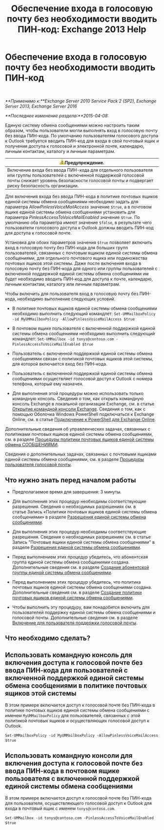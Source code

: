 ﻿---
title: 'Обеспечение входа в голосовую почту без необходимости вводить ПИН-код: Exchange 2013 Help'
TOCTitle: Обеспечение входа в голосовую почту без необходимости вводить ПИН-код
ms:assetid: 54133753-317c-42ef-9b0d-ca9f2d2d6bd7
ms:mtpsurl: https://technet.microsoft.com/ru-ru/library/Gg602127(v=EXCHG.150)
ms:contentKeyID: 54652118
ms.date: 05/22/2018
mtps_version: v=EXCHG.150
ms.translationtype: MT
---

# Обеспечение входа в голосовую почту без необходимости вводить ПИН-код

 

_**Применимо к:**Exchange Server 2010 Service Pack 2 (SP2), Exchange Server 2013, Exchange Server 2016_

_**Последнее изменение раздела:**2015-04-08_

Единую систему обмена сообщениями можно настроить таким образом, чтобы пользователи могли выполнять вход в голосовую почту без ввода ПИН-кода. По умолчанию пользователям голосового доступа к Outlook требуется вводить ПИН-код для входа в свой почтовый ящик и получения доступа к голосовой и электронной почте, календарю, личным контактам, каталогу и личным параметрам.

<table>
<thead>
<tr class="header">
<th><img src="images/JJ983803.warning(EXCHG.150).gif" title="Предупреждение" alt="Предупреждение" />Предупреждение.</th>
</tr>
</thead>
<tbody>
<tr class="odd">
<td>Включение входа без ввода ПИН-кода для отдельного пользователя или группы пользователей с включенной поддержкой голосовой почты снижает уровень безопасности голосовой почты и подвергает риску безопасность организации.</td>
</tr>
</tbody>
</table>


Для включения входа без ввода ПИН-кода в политике почтовых ящиков единой системы обмена сообщениями необходимо задать для параметра *AllowPinlessVoiceMailAccess* значение `$true`, а в почтовом ящике единой системы обмена сообщениями установить для параметра *PinlessAccessToVoiceMailEnabled* значение `$true`. По умолчанию оба параметра имеют значение `$false`, в результате чего пользователи голосового доступа к Outlook должны вводить ПИН-код для доступа к голосовой почте.

Установка для обоих параметров значения `$true` позволяет включить вход в голосовую почту без ПИН-кода для больших групп пользователей, связанных с почтовым ящиком единой системы обмена сообщениями, для отдельного почтового ящика или подмножества почтовых ящиков этой системы. Даже после включения входа в голосовую почту без ПИН-кода для одного или группы пользователей с включенной поддержкой единой системы обмена сообщениями им будет необходимо вводить ПИН-код для доступа к почте, календарю, личным контактам, каталогу или личным параметрам.

Чтобы включить для пользователя вход в голосовую почту без ПИН-кода, необходимо выполнение следующих условий.

  - В политике почтовых ящиков единой системы обмена сообщениями необходимо выполнить следующий командлет: `Set-UMMailboxPolicy -id MyUMMailboxPolicy -AllowPinlessVoiceMailAccess $true`

  - В почтовом ящике пользователя с включенной поддержкой единой системы обмена сообщениями необходимо выполнить следующий командлет: `Set-UMMailbox -id tonys@contoso.com -PinlessAccessToVoiceMailEnabled $true`

  - Пользователь с включенной поддержкой единой системы обмена сообщениями связан с политикой почтовых ящиков этой системы, для которой включается вход без ПИН-кода.

  - Пользователь с включенной поддержкой единой системы обмена сообщениями осуществляет голосовой доступ к Outlook с номера телефона, который ему назначен.

  - Для выполнения этой процедуры можно использовать только командную консоль. Сведения о том, как открыть командную консоль Exchange в локальной организации Exchange, см. в статье [Открытие командной консоли Exchange](https://technet.microsoft.com/ru-ru/library/dd638134\(v=exchg.150\)). Сведения о том, как с помощью Оболочка Windows PowerShell подключаться к Exchange Online, см. в статье [Подключение к PowerShell для Exchange Online](https://go.microsoft.com/fwlink/p/?linkid=396554).

Дополнительные сведения об управленческих задачах, связанных с политиками почтовых ящиков единой системы обмена сообщениями, см. в разделе [Процедуры политики почтовых ящиков единой системы обмена СООБЩЕНИЯМИ](um-mailbox-policy-procedures-exchange-2013-help.md).

Сведения о дополнительных задачах, связанных с почтовыми ящиками единой системы обмена сообщениями, см. в разделе [Процедуры пользователя голосовой почты](voice-mail-enabled-user-procedures-exchange-2013-help.md).

## Что нужно знать перед началом работы

  - Предполагаемое время для завершения: 3 минуты.

  - Для выполнения этих процедур необходимы соответствующие разрешения. Сведения о необходимых разрешениях см. в статье Запись «Политики почтовых ящиков единой системы обмена сообщениями» в разделе [Разрешения единой системы обмена сообщениями](unified-messaging-permissions-exchange-2013-help.md).

  - Для выполнения этих процедур необходимы соответствующие разрешения. Сведения о необходимых разрешениях см. в статье Запись "Почтовые ящики единой системы обмена сообщениями" в разделе [Разрешения единой системы обмена сообщениями](unified-messaging-permissions-exchange-2013-help.md).

  - Перед выполнением этих процедур убедитесь, что абонентская группа единой системы обмена сообщениями создана. Дополнительные сведения см. в разделе [Создание абонентской группы единой системы обмена сообщениями](create-a-um-dial-plan-exchange-2013-help.md).

  - Перед выполнением этих процедур убедитесь, что политика почтовых ящиков единой системы обмена сообщениями создана. Дополнительные сведения см. в разделе [Создание политики почтовых ящиков единой системы обмена сообщениями](create-a-um-mailbox-policy-exchange-2013-help.md).

  - Чтобы выполнить эту процедуру, вам понадобится включить для пользователей поддержку единой системы обмена сообщениями и голосовой почты. Дополнительные сведения см. в разделе [Включение для пользователя поддержки голосовой почты](enable-a-user-for-voice-mail-exchange-2013-help.md).

## Что необходимо сделать?

## Использовать командную консоль для включения доступа к голосовой почте без ввода ПИН-кода для пользователей с включенной поддержкой единой системы обмена сообщениями в политике почтовых ящиков этой системы

В этом примере включается доступ к голосовой почте без ПИН-кода в политике почтовых ящиков единой системы обмена сообщениями с именем `MyUMMailboxPolicy` для пользователей, связанных с этой политикой почтовых ящиков и осуществляющих голосовой доступ к Outlook.

    Set-UMMailboxPolicy -id MyUMMailboxPolicy -AllowPinlessVoiceMailAccess $true

## Использовать командную консоли для включения доступа к голосовой почте без ввода ПИН-кода в почтовом ящике пользователя с включенной поддержкой единой системы обмена сообщениями

В этом примере включается доступ к голосовой почте без ПИН-кода для пользователя, осуществляющего голосовой доступ к Outlook для входа в почтовый ящик с именем `tonys@contoso.com`.

    Set-UMMailbox -id tonys@contoso.com -PinlessAccessToVoiceMailEnabled $true

